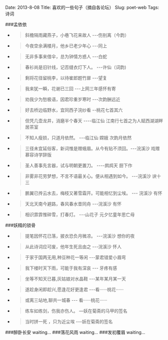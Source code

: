 Date: 2013-8-08
Title: 喜欢的一些句子（摘自各论坛）
Slug: poet-web
Tags:  诗词

###孟依依

*  >斜檐隔雨藏燕子，小巷飞花来故人   ---伤别离（今韵）

*  >今夜空余满楼月，他乡已老少年心   ---同上


*  >无非多事来借伞，总为钟情方惑人   ---白蛇

*  >春衫尚是旧针线，记否缝衣灯下人。   ---许仙（词韵)

*  >剩将花径留桃李，以待崔郎题竹扉  ---望复

*  >我来犹一瞬，花谢已三回         ---上网三年感怀有寄

*  >劝我少为愁极语，因君珍重岁寒时    ---次韵酬远近

*  >好去桥边临野水，宜同西子浣纱看    --桃花七首其六

*  >但凭几壶龙井，消磨半个春天   ----临江仙 江南行七首之为人赋西湖湖畔居茶室

*  > 不知人瘦损，只道月依然。  ---临江仙 嫦娥 次韵月依然

*  >三径未宜延俗客，新词惟是赠蛾眉。从今有贴不须回。---浣溪沙 戏赠慕容诗学辞版

*  >圣人善事先言器，试与明朝更置刀。    ----鹧鸪天 厨下作

*  >非雾非花劳梦想，不言不语最关心。便从相遇到如今。  ---浣溪沙 谀十三

*  >鹏翼已抟云水去，梅枝又著雪霜开。可能相忆到尘埃。  --- 浣溪沙 有怀

*  >天北天南今避路，春风春水昔同舟     ---浣溪沙 有怀

*  >相识霏霏惟碎雪，打春灯。   ---山花子 元夕忆童年思亡母

###妖精的锁骨
*  >提笔因怀花已落，披衣恐负月微凉。  ---浣溪沙 想你的夜

*  >从此诗词应可废，他年生死且由之     ---浣溪沙 怀人

*  >于家于国两无用,种豆种花一等闲	---蒙君错爱小眉弯

*  >我下楼时天下雨，可能于我有深哀      --- 牙疼有感 

*  >坐等不知天已暮,灰姑娘对水晶鞋        ---某年某月某一天

*  >遂趁身闲即趁兴,愿逢花好更逢君        ---看······桃花······

*  >或离三站地,聊共一城春                       --- 看······桃花······

*  >练车如练剑，伤我亦伤人。               —妖在菊斋的马甲的签名

*  >当时拼一死 ，只为近尘埃                     ---妖在菊斋的签名

###醉卧长安
waiting...
###落花风雨
waiting...
###发初覆眉
waiting...
